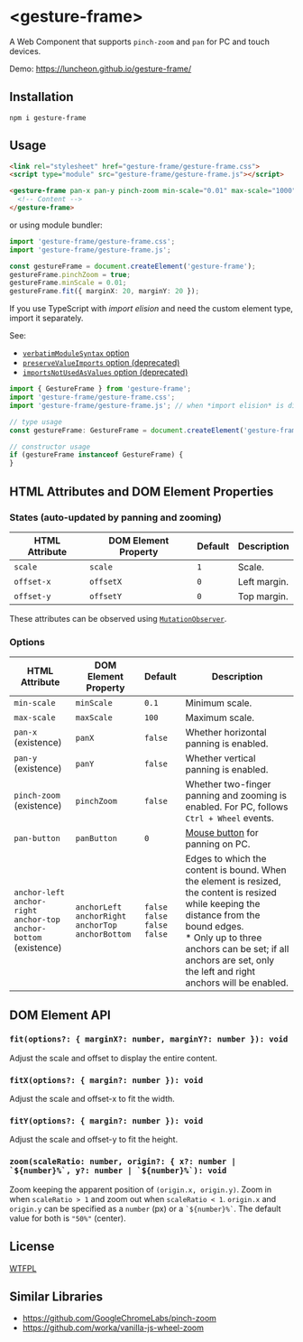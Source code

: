 # &lt;gesture-frame&gt;

A Web Component that supports `pinch-zoom` and `pan` for PC and touch devices.

Demo: https://luncheon.github.io/gesture-frame/

## Installation

```
npm i gesture-frame
```

## Usage

```html
<link rel="stylesheet" href="gesture-frame/gesture-frame.css">
<script type="module" src="gesture-frame/gesture-frame.js"></script>

<gesture-frame pan-x pan-y pinch-zoom min-scale="0.01" max-scale="1000" scale="2" offset-x="20" offset-y="20">
  <!-- Content -->
</gesture-frame>
```

or using module bundler:

```ts
import 'gesture-frame/gesture-frame.css';
import 'gesture-frame/gesture-frame.js';

const gestureFrame = document.createElement('gesture-frame');
gestureFrame.pinchZoom = true;
gestureFrame.minScale = 0.01;
gestureFrame.fit({ marginX: 20, marginY: 20 });
```

If you use TypeScript with *import elision* and need the custom element type, import it separately.

See:

- [`verbatimModuleSyntax` option](https://www.typescriptlang.org/tsconfig#verbatimModuleSyntax)
- [`preserveValueImports` option (deprecated)](https://www.typescriptlang.org/tsconfig#preserveValueImports)
- [`importsNotUsedAsValues` option (deprecated)](https://www.typescriptlang.org/tsconfig#importsNotUsedAsValues)

```ts
import { GestureFrame } from 'gesture-frame';
import 'gesture-frame/gesture-frame.css';
import 'gesture-frame/gesture-frame.js'; // when *import elision* is disabled, this line is not necessary.

// type usage
const gestureFrame: GestureFrame = document.createElement('gesture-frame');

// constructor usage
if (gestureFrame instanceof GestureFrame) {
}
```

## HTML Attributes and DOM Element Properties

### States (auto-updated by panning and zooming)

| HTML Attribute | DOM Element Property | Default | Description  |
| -------------- | -------------------- | ------- | ------------ |
| `scale`        | `scale`              | `1`     | Scale.       |
| `offset-x`     | `offsetX`            | `0`     | Left margin. |
| `offset-y`     | `offsetY`            | `0`     | Top margin.  |

These attributes can be observed using [`MutationObserver`](https://developer.mozilla.org/docs/Web/API/MutationObserver).

### Options

| HTML Attribute           | DOM Element Property | Default | Description                                                                                     |
| ------------------------ | -------------------- | ------- | ----------------------------------------------------------------------------------------------- |
| `min-scale`              | `minScale`           | `0.1`   | Minimum scale.                                                                                  |
| `max-scale`              | `maxScale`           | `100`   | Maximum scale.                                                                                  |
| `pan-x` (existence)      | `panX`               | `false` | Whether horizontal panning is enabled.                                                          |
| `pan-y` (existence)      | `panY`               | `false` | Whether vertical panning is enabled.                                                            |
| `pinch-zoom` (existence) | `pinchZoom`          | `false` | Whether two-finger panning and zooming is enabled. For PC, follows `Ctrl + Wheel` events.       |
| `pan-button`             | `panButton`          | `0`     | [Mouse button](https://developer.mozilla.org/docs/Web/API/MouseEvent/button) for panning on PC. |
| `anchor-left`<br>`anchor-right`<br>`anchor-top`<br>`anchor-bottom`<br>(existence) | `anchorLeft`<br>`anchorRight`<br>`anchorTop`<br>`anchorBottom`           | `false`<br>`false`<br>`false`<br>`false`   | Edges to which the content is bound. When the element is resized, the content is resized while keeping the distance from the bound edges.<br>\* Only up to three anchors can be set; if all anchors are set, only the left and right anchors will be enabled. |

## DOM Element API

### `fit(options?: { marginX?: number, marginY?: number }): void`

Adjust the scale and offset to display the entire content.

### `fitX(options?: { margin?: number }): void`

Adjust the scale and offset-x to fit the width.

### `fitY(options?: { margin?: number }): void`

Adjust the scale and offset-y to fit the height.

### ``zoom(scaleRatio: number, origin?: { x?: number | `${number}%`, y?: number | `${number}%`): void``

Zoom keeping the apparent position of `(origin.x, origin.y)`. Zoom in when `scaleRatio > 1` and zoom out when `scaleRatio < 1`. `origin.x` and `origin.y` can be specified as a `number` (px) or a `` `${number}%` ``. The default value for both is `"50%"` (center).

## License

[WTFPL](http://www.wtfpl.net)

## Similar Libraries

- https://github.com/GoogleChromeLabs/pinch-zoom
- https://github.com/worka/vanilla-js-wheel-zoom
